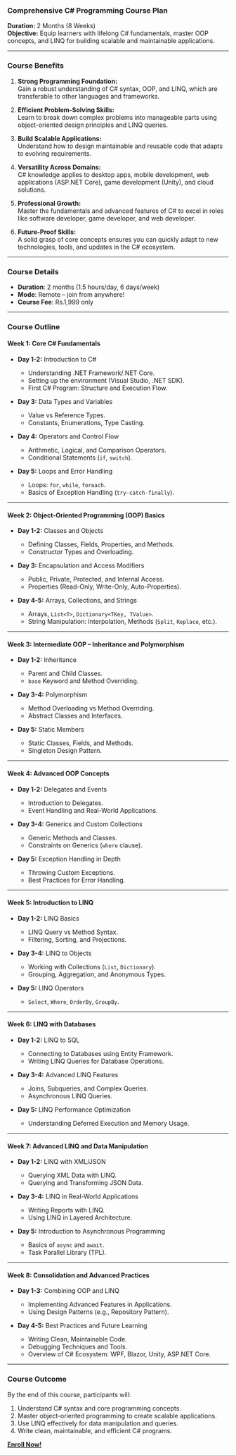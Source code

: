 ### **Comprehensive C# Programming Course Plan**  
**Duration:** 2 Months (8 Weeks)  
**Objective:** Equip learners with lifelong C# fundamentals, master OOP concepts, and LINQ for building scalable and maintainable applications.  

---

### Course Benefits
1. **Strong Programming Foundation:**  
   Gain a robust understanding of C# syntax, OOP, and LINQ, which are transferable to other languages and frameworks.  

2. **Efficient Problem-Solving Skills:**  
   Learn to break down complex problems into manageable parts using object-oriented design principles and LINQ queries.  

3. **Build Scalable Applications:**  
   Understand how to design maintainable and reusable code that adapts to evolving requirements.  

4. **Versatility Across Domains:**  
   C# knowledge applies to desktop apps, mobile development, web applications (ASP.NET Core), game development (Unity), and cloud solutions.  

5. **Professional Growth:**  
   Master the fundamentals and advanced features of C# to excel in roles like software developer, game developer, and web developer.  

6. **Future-Proof Skills:**  
   A solid grasp of core concepts ensures you can quickly adapt to new technologies, tools, and updates in the C# ecosystem.  


---

### **Course Details**  
- **Duration**: 2 months (1.5 hours/day, 6 days/week)  
- **Mode**: Remote – join from anywhere!  
- **Course Fee**: Rs.1,999 only

---

### **Course Outline**  

#### **Week 1: Core C# Fundamentals**  
- **Day 1-2:** Introduction to C#  
  - Understanding .NET Framework/.NET Core.  
  - Setting up the environment (Visual Studio, .NET SDK).  
  - First C# Program: Structure and Execution Flow.  

- **Day 3:** Data Types and Variables  
  - Value vs Reference Types.  
  - Constants, Enumerations, Type Casting.  

- **Day 4:** Operators and Control Flow  
  - Arithmetic, Logical, and Comparison Operators.  
  - Conditional Statements (`if`, `switch`).  

- **Day 5:** Loops and Error Handling  
  - Loops: `for`, `while`, `foreach`.  
  - Basics of Exception Handling (`try-catch-finally`).  

---

#### **Week 2: Object-Oriented Programming (OOP) Basics**  
- **Day 1-2:** Classes and Objects  
  - Defining Classes, Fields, Properties, and Methods.  
  - Constructor Types and Overloading.  

- **Day 3:** Encapsulation and Access Modifiers  
  - Public, Private, Protected, and Internal Access.  
  - Properties (Read-Only, Write-Only, Auto-Properties).  

- **Day 4-5:** Arrays, Collections, and Strings  
  - Arrays, `List<T>`, `Dictionary<TKey, TValue>`.  
  - String Manipulation: Interpolation, Methods (`Split`, `Replace`, etc.).  

---

#### **Week 3: Intermediate OOP – Inheritance and Polymorphism**  
- **Day 1-2:** Inheritance  
  - Parent and Child Classes.  
  - `base` Keyword and Method Overriding.  

- **Day 3-4:** Polymorphism  
  - Method Overloading vs Method Overriding.  
  - Abstract Classes and Interfaces.  

- **Day 5:** Static Members  
  - Static Classes, Fields, and Methods.  
  - Singleton Design Pattern.  

---

#### **Week 4: Advanced OOP Concepts**  
- **Day 1-2:** Delegates and Events  
  - Introduction to Delegates.  
  - Event Handling and Real-World Applications.  

- **Day 3-4:** Generics and Custom Collections  
  - Generic Methods and Classes.  
  - Constraints on Generics (`where` clause).  

- **Day 5:** Exception Handling in Depth  
  - Throwing Custom Exceptions.  
  - Best Practices for Error Handling.  

---

#### **Week 5: Introduction to LINQ**  
- **Day 1-2:** LINQ Basics  
  - LINQ Query vs Method Syntax.  
  - Filtering, Sorting, and Projections.  

- **Day 3-4:** LINQ to Objects  
  - Working with Collections (`List`, `Dictionary`).  
  - Grouping, Aggregation, and Anonymous Types.  

- **Day 5:** LINQ Operators  
  - `Select`, `Where`, `OrderBy`, `GroupBy`.  

---

#### **Week 6: LINQ with Databases**  
- **Day 1-2:** LINQ to SQL  
  - Connecting to Databases using Entity Framework.  
  - Writing LINQ Queries for Database Operations.  

- **Day 3-4:** Advanced LINQ Features  
  - Joins, Subqueries, and Complex Queries.  
  - Asynchronous LINQ Queries.  

- **Day 5:** LINQ Performance Optimization  
  - Understanding Deferred Execution and Memory Usage.  

---

#### **Week 7: Advanced LINQ and Data Manipulation**  
- **Day 1-2:** LINQ with XML/JSON  
  - Querying XML Data with LINQ.  
  - Querying and Transforming JSON Data.  

- **Day 3-4:** LINQ in Real-World Applications  
  - Writing Reports with LINQ.  
  - Using LINQ in Layered Architecture.  

- **Day 5:** Introduction to Asynchronous Programming  
  - Basics of `async` and `await`.  
  - Task Parallel Library (TPL).  

---

#### **Week 8: Consolidation and Advanced Practices**  
- **Day 1-3:** Combining OOP and LINQ  
  - Implementing Advanced Features in Applications.  
  - Using Design Patterns (e.g., Repository Pattern).  

- **Day 4-5:** Best Practices and Future Learning  
  - Writing Clean, Maintainable Code.  
  - Debugging Techniques and Tools.  
  - Overview of C# Ecosystem: WPF, Blazor, Unity, ASP.NET Core.  

---

### **Course Outcome**  
By the end of this course, participants will:  
1. Understand C# syntax and core programming concepts.  
2. Master object-oriented programming to create scalable applications.  
3. Use LINQ effectively for data manipulation and queries.  
4. Write clean, maintainable, and efficient C# programs.

[**Enroll Now!**](https://forms.gle/nPE71gnUc7gY9vmZ6)  
